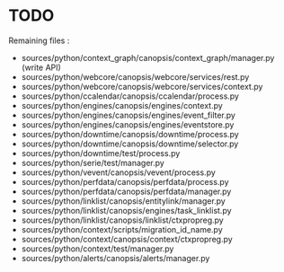 TODO
====
Remaining files :
* sources/python/context_graph/canopsis/context_graph/manager.py (write API)
* sources/python/webcore/canopsis/webcore/services/rest.py
* sources/python/webcore/canopsis/webcore/services/context.py
* sources/python/ccalendar/canopsis/ccalendar/process.py
* sources/python/engines/canopsis/engines/context.py
* sources/python/engines/canopsis/engines/event_filter.py
* sources/python/engines/canopsis/engines/eventstore.py
* sources/python/downtime/canopsis/downtime/process.py
* sources/python/downtime/canopsis/downtime/selector.py
* sources/python/downtime/test/process.py
* sources/python/serie/test/manager.py
* sources/python/vevent/canopsis/vevent/process.py
* sources/python/perfdata/canopsis/perfdata/process.py
* sources/python/perfdata/canopsis/perfdata/manager.py
* sources/python/linklist/canopsis/entitylink/manager.py
* sources/python/linklist/canopsis/engines/task_linklist.py
* sources/python/linklist/canopsis/linklist/ctxpropreg.py
* sources/python/context/scripts/migration_id_name.py
* sources/python/context/canopsis/context/ctxpropreg.py
* sources/python/context/test/manager.py
* sources/python/alerts/canopsis/alerts/manager.py
